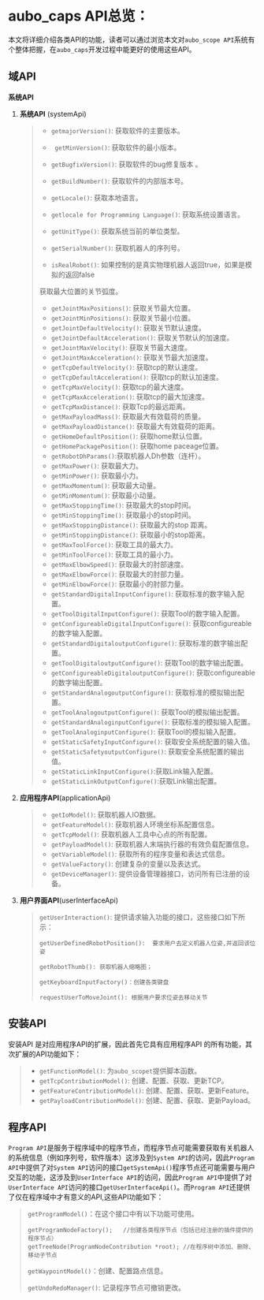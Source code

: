 # aubo_caps   API总览：

本文将详细介绍各类API的功能，读者可以通过浏览本文对`aubo_scope API`系统有个整体把握，在`aubo_caps`开发过程中能更好的使用这些API。

## **域API**

**系统API**

1. **系统API** (systemApi)

   > - `getmajorVersion()`: 获取软件的主要版本。
   >
   > - ` getMinVersion()`: 获取软件的最小版本。
   >
   > - `getBugfixVersion()`: 获取软件的bug修复版本 。
   >
   > - `getBuildNumber()`: 获取软件的内部版本号。
   >
   > - `getLocale()`: 获取本地语言。
   >
   > - `getlocale for Programming Language()`: 获取系统设置语言。
   >
   > - `getUnitType()`: 获取系统当前的单位类型。
   >
   > - `getSerialNumber()`: 获取机器人的序列号。
   >
   > - `isRealRobot()`: 如果控制的是真实物理机器人返回true，如果是模拟的返回false
   >
   > 获取最大位置的关节弧度。
   >
   > - `getJointMaxPositions()`: 获取关节最大位置。
   > - `getJointMinPositions()`: 获取关节最小位置。
   > - `getJointDefaultVelocity()`: 获取关节默认速度。
   > - `getJointDefaultAcceleration()`: 获取关节默认的加速度。
   > - `getJointMaxVelocity()`: 获取关节最大速度。
   > - `getJointMaxAcceleration()`: 获取关节最大加速度。
   > - `getTcpDefaultVelocity()`: 获取tcp的默认速度。
   > - `getTcpDefaultAcceleration()`: 获取tcp的默认加速度。
   > - `getTcpMaxVelocity()`: 获取tcp的最大速度。
   > - `getTcpMaxAcceleration()`: 获取tcp的最大加速度。
   > - `getTcpMaxDistance()`: 获取Tcp的最远距离。
   > - `getMaxPayloadMass()`: 获取最大有效载荷的质量。
   > - `getMaxPayloadDistance()`: 获取最大有效载荷的距离。
   > - `getHomeDefaultPosition()`: 获取home默认位置。
   > - `getHomePackagePosition()`: 获取home paceage位置。
   > - `getRobotDhParams()`:获取机器人Dh参数（连杆）。
   > - `getMaxPower()`: 获取最大力。
   > - `getMinPower()`: 获取最小力。
   > - `getMaxMomentum()`: 获取最大动量。
   > - `getMinMomentum()`: 获取最小动量。
   > - `getMaxStoppingTime()`: 获取最大的stop时间。
   > - `getMinStoppingTime()`: 获取最小的stop时间。
   > - `getMaxStoppingDistance()`: 获取最大的stop 距离。
   > - `getMinStoppingDistance()`: 获取最小的stop距离。
   > - `getMaxToolForce()`: 获取工具的最大力。
   > - `getMinToolForce()`: 获取工具的最小力。
   > - `getMaxElbowSpeed()`: 获取最大的肘部速度。
   > - `getMaxElbowForce()`: 获取最大的肘部力量。
   > - `getMinElbowForce()`: 获取最小的肘部力量。
   > - `getStandardDigitalInputConfigure()`: 获取标准的数字输入配置。
   > - `getToolDigitalInputConfigure()`: 获取Tool的数字输入配置。
   > - `getConfigureableDigitalInputConfigure()`: 获取configureable的数字输入配置。
   > - `getStandardDigitaloutputConfigure()`: 获取标准的数字输出配置。
   > - `getToolDigitaloutputConfigure()`: 获取Tool的数字输出配置。
   > - `getConfigureableDigitaloutputConfigure()`: 获取configureable的数字输出配置。
   > - `getStandardAnalogoutputConfigure()`: 获取标准的模拟输出配置。
   > - `getToolAnalogoutputConfigure()`: 获取Tool的模拟输出配置。
   > - `getStandardAnaloginputConfigure()`: 获取标准的模拟输入配置。
   > - `getToolAnaloginputConfigure()`: 获取Tool的模拟输入配置。
   > - `getStaticSafetyInputConfigure()`: 获取安全系统配置的输入值。
   > - `getStaticSafetyoutputConfigure()`: 获取安全系统配置的输出值。
   > - `getStaticLinkInputConfigure()`:获取Link输入配置。
   > - `getStaticLinkOutputConfigure()`:获取Link输出配置。

2. **应用程序API**(applicationApi)

   > - `getIoModel()`: 获取机器人IO数据。
   > - `getFeatureModel()`: 获取机器人环境坐标系配置信息。
   > - `getTcpModel()`: 获取机器人工具中心点的所有配置。
   > - `getPayloadModel()`: 获取机器人末端执行器的有效负载配置信息。
   > - `getVariableModel()`: 获取所有的程序变量和表达式信息。
   > - `getValueFactory()`: 创建复杂的变量以及表达式。
   > - `getDeviceManager()`: 提供设备管理器接口，访问所有已注册的设备。

3. **用户界面API**(userInterfaceApi)

   > `getUserInteraction()`: 提供请求输入功能的接口，这些接口如下所示：
   >
   > ```
   > getUserDefinedRobotPosition():  要求用户去定义机器人位姿,并返回该位姿
   > 
   > getRobotThumb(): 获取机器人缩略图；
   > 
   > getKeyboardInputFactory()：创建各类键盘
   > 
   > requestUserToMoveJoint(): 根据用户要求位姿去移动关节
   > ```

## **安装API**

安装API 是对应用程序API的扩展，因此首先它具有应用程序API 的所有功能，其次扩展的API功能如下：

> - `getFunctionModel()`: 为`aubo_scopet`提供脚本函数。
> - `getTcpContributionModel()`: 创建、配置、获取、更新TCP。
> - `getFeatureContributionModel()`: 创建、配置、获取、更新Feature。
> - `getPayloadContributionModel()`: 创建、配置、获取、更新Payload。

## **程序API**

`Program API`是服务于程序域中的程序节点，而程序节点可能需要获取有关机器人的系统信息（例如序列号，软件版本）这涉及到`System API`的访问，因此`Program API`中提供了对`System API`访问的接口`getSystemApi()`程序节点还可能需要与用户交互的功能，这涉及到`UserInterface API`的访问，因此`Program API`中提供了对`UserInterface API`访问的接口`getUserInterfaceApi()`。而`Program API`还提供了仅在程序域中才有意义的API,这些API功能如下：

> `getProgramModel()`：在这个接口中有以下功能可使用。
>
> ```
> getProgramNodeFactory();   //创建各类程序节点（包括已经注册的插件提供的程序节点）
> getTreeNode(ProgramNodeContribution *root); //在程序树中添加、删除、移动子节点
> ```
>
> `getWaypointModel()`：创建、配置路点信息。
>
> `getUndoRedoManager()`: 记录程序节点可撤销更改。


